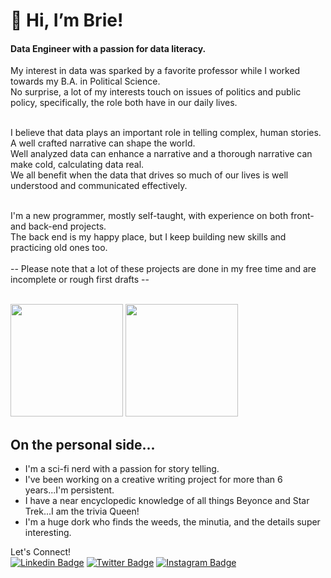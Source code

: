 # 👋 Hi, I’m Brie!

<h4> Data Engineer with a passion for data literacy.</h4>

My interest in data was sparked by a favorite professor while I worked towards my B.A. in Political Science.<br>
No surprise, a lot of my interests touch on issues of politics and public policy, specifically, the role both have in our daily lives.<br><br>

I believe that data plays an important role in telling complex, human stories. A well crafted narrative can shape the world.<br>
Well analyzed data can enhance a narrative and a thorough narrative can make cold, calculating data real.<br>
We all benefit when the data that drives so much of our lives is well understood and communicated effectively. <br><br>

I'm a new programmer, mostly self-taught, with experience on both front- and back-end projects.<br>
The back end is my happy place, but I keep building new skills and practicing old ones too.<br>
<br>
-- Please note that a lot of these projects are done in my free time and are incomplete or rough first drafts -- <br><br>

<p>
  <img height="180em" src="https://github-readme-stats.vercel.app/api?username=BriePowell&show_icons=true&hide_border=true&&count_private=true&include_all_commits=true" />
  <img height="180em" src="https://github-readme-stats.vercel.app/api/top-langs/?username=BriePowell&exclude_repo=KNN-Image-Classification&show_icons=true&hide_border=true&layout=compact&langs_count=8"/>
</p>

## On the personal side...
- I'm a sci-fi nerd with a passion for story telling.
- I've been working on a creative writing project for more than 6 years...I'm persistent.
- I have a near encyclopedic knowledge of all things Beyonce and Star Trek...I am the trivia Queen!
- I'm a huge dork who finds the weeds, the minutia, and the details super interesting. 

<!--![Spock, logical](href="https://giphy.com/gifs/star-trek-wow-spock-n8SkNR77udWlG") -->

Let's Connect!<br>
[![Linkedin Badge](https://img.shields.io/badge/-LinkedIn-0e76a8?style=flat-square&logo=Linkedin&logoColor=white)](https://linkedin.com/in/briepowell)
[![Twitter Badge](https://img.shields.io/badge/-Twitter-00acee?style=flat-square&logo=Twitter&logoColor=white)](https://twitter.com/@92Brie)
[![Instagram Badge](https://img.shields.io/badge/-Instagram-e4405f?style=flat-square&logo=Instagram&logoColor=white)](https://instagram.com/briebrie92)
 
